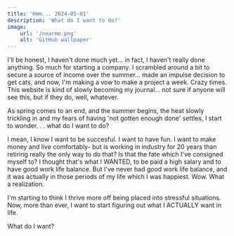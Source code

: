 ```yaml
---
title: 'Hmm... 2024-05-01'
description: 'What do I want to do?'
image:
    url: '/nearme.png'
    alt: 'GitHub wallpaper'
---
```


I'll be honest, I haven't done much yet... in fact, I haven't really done anything. So much for starting a company. I scrambled around a bit to secure a source of income over the summer... made an impulse decision to get cats, and now, I'm making a vow to make a project a week. Crazy times. This website is kind of slowly becoming my journal... not sure if anyone will see this, but if they do, well, whatever.

As spring comes to an end, and the summer begins, the heat slowly trickling in and my fears of having 'not gotten enough done' settles, I start to wonder. . . what do I want to do?

I mean, I know I want to be succesful. I want to have fun. I want to make money and live comfortably- but is working in industry for 20 years than retiring really the only way to do that? Is that the fate which I've consigned myself to? I thought that's what I WANTED, to be paid a high salary and to have good work life balance. But I've never had good work life balance, and it was actually in those periods of my life which I was happiest. Wow. What a realization.

I'm starting to think I thrive more off being placed into stressful situations. Now, more than ever, I want to start figuring out what I ACTUALLY want in life.

What do I want?

